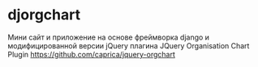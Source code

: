 djorgchart
==========
Мини сайт и приложение на основе фреймворка django и модифицированной версии jQuery плагина JQuery Organisation Chart Plugin
https://github.com/caprica/jquery-orgchart
